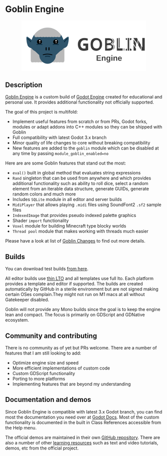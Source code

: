 # Goblin Engine

<p align="center">
  <a href="https://goblinengine.github.io">
    <img src="logo_outlined.svg" width="400" alt="Goblin Engine logo">
  </a>
</p>

## Description

[Goblin Engine](https://goblinengine.github.io) is a custom build of [Godot Engine](https://godotengine.org) created for educational and personal use. It provides additional functionality not officially supported.

The goal of this project is multifold:
- Implement useful features from scratch or from PRs, Godot forks, modules or adapt addons into C++ modules so they can be shipped with Goblin
- Full compatibility with latest Godot 3.x branch
- Minor quality of life changes to core without breaking compatibility
- New features are added to the `goblin` module which can be disabled at any time by passing   `module_goblin_enabled=no`

Here are are some Goblin features that stand out the most:
- `eval()` built in global method that evaluates string expressions
- `Rand` singleton that can be used from anywhere and which provides additional functionality such as ability to roll dice, select a random element from an iterable data structure, generate GUIDs, generate random colors and much more
- Includes `SQLite` module in all editor and server builds
- `MidiPlayer` that allows playing `.midi` files using SoundFont2 `.sf2` sample files
- `IndexedImage` that provides pseudo indexed palette graphics
- Shader `import` functionality
- `Voxel` module for building Minecraft type blocky worlds
- `Thread pool` module that makes working with threads much easier

Please have a look at list of [Goblin Changes](https://github.com/goblinengine/goblin/blob/main/CHANGELOG.md) to find out more details.

## Builds

You can download test builds [from here](https://github.com/goblinengine/goblin/actions).

All editor builds use [thin LTO](http://blog.llvm.org/2016/06/thinlto-scalable-and-incremental-lto.html) and all templates use full lto. Each platform provides a template and editor if supported. The builds are created automatically by GitHub in a sterile environment but are not signed making certain OSes complain.They might not run on M1 macs at all without Gatekeeper disabled.

Goblin will not provide any Mono builds since the goal is to keep the engine lean and compact. The focus is primarily on GDScript and GDNative ecosystem. 


## Community and contributing

There is no community as of yet but PRs welcome. There are a number of features that I am still looking to add: 
- Optimize engine size and speed
- More efficient implementations of custom code
- Custom GDScript functionality
- Porting to more platforms
- Implementing features that are beyond my understanding

## Documentation and demos

Since Goblin Engine is compatible with latest 3.x Godot branch, you can find most the documentation you need over at [Godot Docs](https://docs.godotengine.org/en/stable/). Most of the custom functionality is documented in the built in Class References accessible from the Help menu.

The official demos are maintained in their own [GitHub repository](https://github.com/godotengine/godot-demo-projects). There are also a number of other
[learning resources](https://docs.godotengine.org/en/stable/community/tutorials.html) such as text and video tutorials, demos, etc from the official project.

